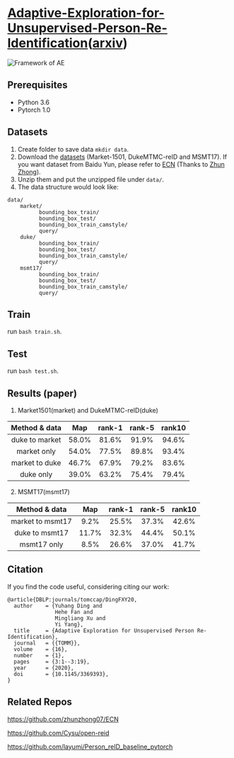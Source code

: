 # [Adaptive-Exploration-for-Unsupervised-Person-Re-Identification](https://arxiv.org/pdf/1907.04194.pdf)([arxiv](https://arxiv.org/pdf/1907.04194.pdf))

![Framework of AE](https://github.com/dyh127/Adaptive-Exploration-for-Unsupervised-Person-Re-Identification/blob/master/images/framework.png)

## Prerequisites
* Python 3.6
* Pytorch 1.0
## Datasets
1. Create folder to save data ```mkdir data```.
2. Download the [datasets](https://drive.google.com/drive/folders/1gP_-NPynQct5APKF55cg2NwfmuE8kpT-?usp=sharing) (Market-1501, DukeMTMC-reID and MSMT17). If you want dataset from Baidu Yun, please refer to [ECN](https://github.com/zhunzhong07/ECN) (Thanks to [Zhun Zhong](http://zhunzhong.site/)).
3. Unzip them and put the unzipped file under ```data/```.
4. The data structure would look like:
```
data/
    market/
          bounding_box_train/
          bounding_box_test/
          bounding_box_train_camstyle/
          query/
    duke/
          bounding_box_train/
          bounding_box_test/
          bounding_box_train_camstyle/
          query/
    msmt17/
          bounding_box_train/
          bounding_box_test/
          bounding_box_train_camstyle/
          query/
```
## Train
run ```bash train.sh```.
## Test
run ```bash test.sh```.

## Results (paper)
1. Market1501(market) and DukeMTMC-reID(duke)

|**Method & data**|**Map**|**rank-1**|**rank-5**|**rank10**|
|:---:|:---:|:---:|:---:|:---:|
|duke to market|58.0%|81.6%|91.9%|94.6%|
|market only|54.0%|77.5%|89.8%|93.4%|
|market to duke|46.7%|67.9%|79.2%|83.6%|
|duke only|39.0%|63.2%|75.4%|79.4%|
2. MSMT17(msmt17)

|**Method & data**|**Map**|**rank-1**|**rank-5**|**rank10**|
|:---:|:---:|:---:|:---:|:---:|
|market to msmt17|9.2%|25.5%|37.3%|42.6%|
|duke to msmt17|11.7%|32.3%|44.4%|50.1%|
|msmt17 only|8.5%|26.6%|37.0%|41.7%|

## Citation
If you find the code useful, considering citing our work:
```
@article{DBLP:journals/tomccap/DingFXY20,
  author    = {Yuhang Ding and
               Hehe Fan and
               Mingliang Xu and
               Yi Yang},
  title     = {Adaptive Exploration for Unsupervised Person Re-Identification},
  journal   = {{TOMM}},
  volume    = {16},
  number    = {1},
  pages     = {3:1--3:19},
  year      = {2020},
  doi       = {10.1145/3369393},
}
```
## Related Repos
https://github.com/zhunzhong07/ECN

https://github.com/Cysu/open-reid

https://github.com/layumi/Person_reID_baseline_pytorch

